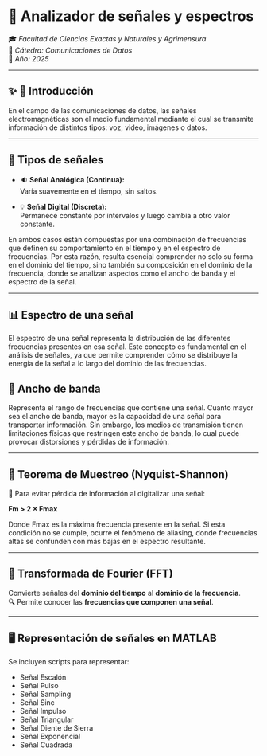 # 📡 **Analizador de señales y espectros**

🎓 _Facultad de Ciencias Exactas y Naturales y Agrimensura_  
📘 _Cátedra: Comunicaciones de Datos_  
📅 _Año: 2025_

---

## ✨ **📌 Introducción**

En el campo de las comunicaciones de datos, las señales electromagnéticas son el
medio fundamental mediante el cual se transmite información de distintos tipos: voz,
video, imágenes o datos. 

---

## 🔁 **Tipos de señales**

- 🔉 **Señal Analógica (Continua):**  
  Varía suavemente en el tiempo, sin saltos.

- 💡 **Señal Digital (Discreta):**  
  Permanece constante por intervalos y luego cambia a otro valor constante.

En ambos casos están compuestas por una combinación de frecuencias que definen su
comportamiento en el tiempo y en el espectro de frecuencias.
Por esta razón, resulta esencial comprender no solo su forma en el dominio del tiempo,
sino también su composición en el dominio de la frecuencia, donde se analizan
aspectos como el ancho de banda y el espectro de la señal.

---

## 📊 **Espectro de una señal**

El espectro de una señal representa la distribución de las diferentes frecuencias
presentes en esa señal. Este concepto es fundamental en el análisis de señales, ya que
permite comprender cómo se distribuye la energía de la señal a lo largo del dominio de
las frecuencias.

##  📏 **Ancho de banda** 

Representa el rango de frecuencias que contiene una señal. Cuanto mayor sea el ancho
de banda, mayor es la capacidad de una señal para transportar información. Sin
embargo, los medios de transmisión tienen limitaciones físicas que restringen este
ancho de banda, lo cual puede provocar distorsiones y pérdidas de información.

---

## 🧠 **Teorema de Muestreo (Nyquist-Shannon)**

🔢 Para evitar pérdida de información al digitalizar una señal:

**Fm > 2 × Fmax**

Donde Fmax es la máxima frecuencia presente en la señal. Si esta condición no se
cumple, ocurre el fenómeno de aliasing, donde frecuencias altas se confunden con más
bajas en el espectro resultante.

---

## 🔬 **Transformada de Fourier (FFT)**

Convierte señales del **dominio del tiempo** al **dominio de la frecuencia**.  
🔍 Permite conocer las **frecuencias que componen una señal**.  

---

## 🖥️ **Representación de señales en MATLAB**

Se incluyen scripts para representar:

-  Señal Escalón  
-  Señal Pulso  
-  Señal Sampling  
-  Señal Sinc  
-  Señal Impulso  
-  Señal Triangular  
-  Señal Diente de Sierra  
-  Señal Exponencial  
-  Señal Cuadrada
